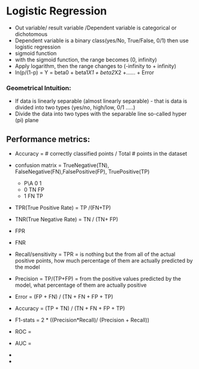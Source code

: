 # Logistic Regression
- Out variable/ result variable /Dependent variable is categorical or dichotomous 
- Dependent variable is a binary class(yes/No, True/False, 0/1) then use logistic regression
- sigmoid function
- with the sigmoid function, the range becomes (0, infinity)
- Apply logarithm, then the range changes to (-infinity to + infinity)
- ln(p/(1-p) = Y = beta0 + beta1*X1 + beta2*X2 +...... + Error

### Geometrical Intuition:
- If data is linearly separable (almost linearly separable) - that is data is divided into two types (yes/no, high/low, 0/1 .....)
- Divide the data into two types with the separable line so-called hyper (pi) plane

## Performance metrics:
- Accuracy = # correctly classified points / Total # points in the dataset
- confusion matrix = TrueNegative(TN), FalseNegative(FN),FalsePositive(FP), TruePositive(TP)
  - P\A  0	   1
  -  0	  TN	   FP
  -  1	  FN	   TP
- TPR(True Positive Rate) = TP /(FN+TP)
- TNR(True Negative Rate) = TN / (TN+ FP)
- FPR
- FNR
- Recall/sensitivity = TPR = is nothing but the from all of the actual positive points, how much percentage of them are actually predicted by the model
- Precision = TP/(TP+FP) = from the positive values predicted by the model, what percentage of them are actually positive
- Error = (FP + FN) / (TN + FN + FP + TP) 
- Accuracy = (TP + TN) / (TN + FN + FP + TP) 
-  F1-stats = 2 * ((Precision*Recall)/ (Precision + Recall))
-  ROC =
-  AUC =
-  

-  
